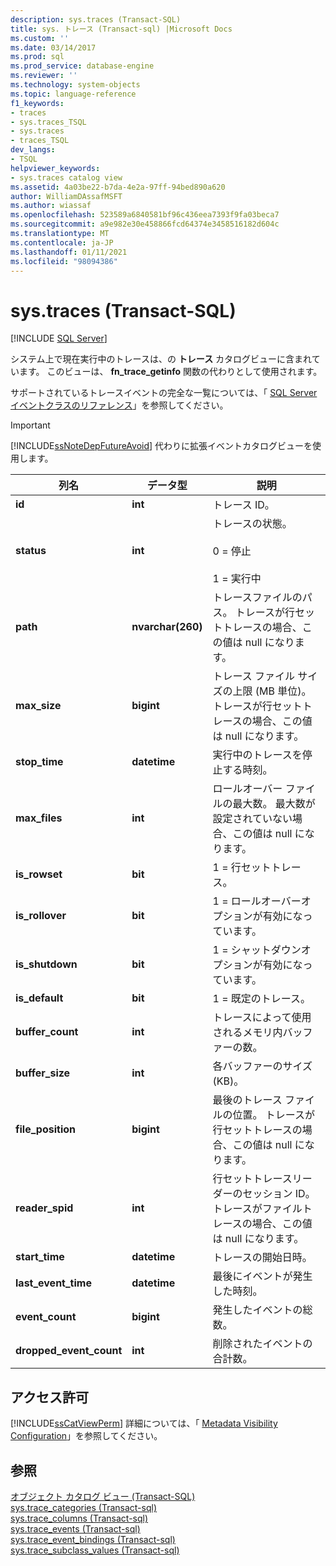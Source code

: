 ```yaml
---
description: sys.traces (Transact-SQL)
title: sys. トレース (Transact-sql) |Microsoft Docs
ms.custom: ''
ms.date: 03/14/2017
ms.prod: sql
ms.prod_service: database-engine
ms.reviewer: ''
ms.technology: system-objects
ms.topic: language-reference
f1_keywords:
- traces
- sys.traces_TSQL
- sys.traces
- traces_TSQL
dev_langs:
- TSQL
helpviewer_keywords:
- sys.traces catalog view
ms.assetid: 4a03be22-b7da-4e2a-97ff-94bed890a620
author: WilliamDAssafMSFT
ms.author: wiassaf
ms.openlocfilehash: 523589a6840581bf96c436eea7393f9fa03beca7
ms.sourcegitcommit: a9e982e30e458866fcd64374e3458516182d604c
ms.translationtype: MT
ms.contentlocale: ja-JP
ms.lasthandoff: 01/11/2021
ms.locfileid: "98094386"
---
```

# <a name="systraces-transact-sql"></a>sys.traces (Transact-SQL)
[!INCLUDE [SQL Server](../../includes/applies-to-version/sqlserver.md)]

  システム上で現在実行中のトレースは、の **トレース** カタログビューに含まれています。 このビューは、 **fn_trace_getinfo** 関数の代わりとして使用されます。  
  
 サポートされているトレースイベントの完全な一覧については、「 [SQL Server イベントクラスのリファレンス](../../relational-databases/event-classes/sql-server-event-class-reference.md)」を参照してください。  
  
> [!IMPORTANT]  
>  [!INCLUDE[ssNoteDepFutureAvoid](../../includes/ssnotedepfutureavoid-md.md)] 代わりに拡張イベントカタログビューを使用します。  
  
|列名|データ型|説明|  
|-----------------|---------------|-----------------|  
|**id**|**int**|トレース ID。|  
|**status**|**int**|トレースの状態。<br /><br /> 0 = 停止<br /><br /> 1 = 実行中|  
|**path**|**nvarchar(260)**|トレースファイルのパス。 トレースが行セットトレースの場合、この値は null になります。|  
|**max_size**|**bigint**|トレース ファイル サイズの上限 (MB 単位)。 トレースが行セットトレースの場合、この値は null になります。|  
|**stop_time**|**datetime**|実行中のトレースを停止する時刻。|  
|**max_files**|**int**|ロールオーバー ファイルの最大数。 最大数が設定されていない場合、この値は null になります。|  
|**is_rowset**|**bit**|1 = 行セットトレース。|  
|**is_rollover**|**bit**|1 = ロールオーバーオプションが有効になっています。|  
|**is_shutdown**|**bit**|1 = シャットダウンオプションが有効になっています。|  
|**is_default**|**bit**|1 = 既定のトレース。|  
|**buffer_count**|**int**|トレースによって使用されるメモリ内バッファーの数。|  
|**buffer_size**|**int**|各バッファーのサイズ (KB)。|  
|**file_position**|**bigint**|最後のトレース ファイルの位置。 トレースが行セットトレースの場合、この値は null になります。|  
|**reader_spid**|**int**|行セットトレースリーダーのセッション ID。 トレースがファイルトレースの場合、この値は null になります。|  
|**start_time**|**datetime**|トレースの開始日時。|  
|**last_event_time**|**datetime**|最後にイベントが発生した時刻。|  
|**event_count**|**bigint**|発生したイベントの総数。|  
|**dropped_event_count**|**int**|削除されたイベントの合計数。|  
  
## <a name="permissions"></a>アクセス許可  
 [!INCLUDE[ssCatViewPerm](../../includes/sscatviewperm-md.md)] 詳細については、「 [Metadata Visibility Configuration](../../relational-databases/security/metadata-visibility-configuration.md)」を参照してください。  
  
## <a name="see-also"></a>参照  
 [オブジェクト カタログ ビュー &#40;Transact-SQL&#41;](../../relational-databases/system-catalog-views/object-catalog-views-transact-sql.md)   
 [sys.trace_categories &#40;Transact-sql&#41;](../../relational-databases/system-catalog-views/sys-trace-categories-transact-sql.md)   
 [sys.trace_columns &#40;Transact-sql&#41;](../../relational-databases/system-catalog-views/sys-trace-columns-transact-sql.md)   
 [sys.trace_events &#40;Transact-sql&#41;](../../relational-databases/system-catalog-views/sys-trace-events-transact-sql.md)   
 [sys.trace_event_bindings &#40;Transact-sql&#41;](../../relational-databases/system-catalog-views/sys-trace-event-bindings-transact-sql.md)   
 [sys.trace_subclass_values &#40;Transact-sql&#41;](../../relational-databases/system-catalog-views/sys-trace-subclass-values-transact-sql.md)  
  
  
